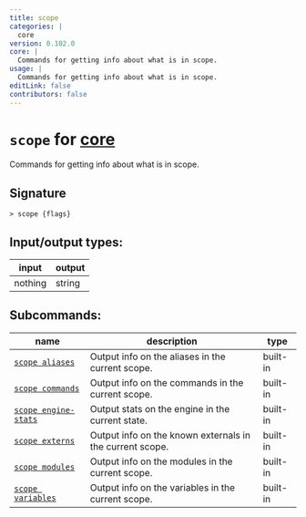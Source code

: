 ```yaml
---
title: scope
categories: |
  core
version: 0.102.0
core: |
  Commands for getting info about what is in scope.
usage: |
  Commands for getting info about what is in scope.
editLink: false
contributors: false
---
```

<!-- This file is automatically generated. Please edit the command in https://github.com/nushell/nushell instead. -->

# `scope` for [core](/commands/categories/core.md)

<div class='command-title'>Commands for getting info about what is in scope.</div>

## Signature

```> scope {flags} ```


## Input/output types:

| input   | output |
| ------- | ------ |
| nothing | string |


## Subcommands:

| name                                                         | description                                              | type     |
| ------------------------------------------------------------ | -------------------------------------------------------- | -------- |
| [`scope aliases`](/commands/docs/scope_aliases.md)           | Output info on the aliases in the current scope.         | built-in |
| [`scope commands`](/commands/docs/scope_commands.md)         | Output info on the commands in the current scope.        | built-in |
| [`scope engine-stats`](/commands/docs/scope_engine-stats.md) | Output stats on the engine in the current state.         | built-in |
| [`scope externs`](/commands/docs/scope_externs.md)           | Output info on the known externals in the current scope. | built-in |
| [`scope modules`](/commands/docs/scope_modules.md)           | Output info on the modules in the current scope.         | built-in |
| [`scope variables`](/commands/docs/scope_variables.md)       | Output info on the variables in the current scope.       | built-in |